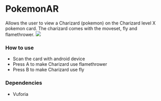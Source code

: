 # PokemonAR
Allows the user to view a Charizard (pokemon) on the Charizard level X pokemon card. The charizard comes with the moveset, fly and flamethrower.
![](https://github.com/agithyogendra/PokemonAR/blob/master/Pokemon/Assets/Editor/Vuforia/ImageTargetTextures/Charizard/charizard_scaled.jpg&s=200)


### How to use
* Scan the card with android device
* Press A to make Charizard use flamethrower
* Press B to make Charizard use fly

### Dependencies 
* Vuforia
